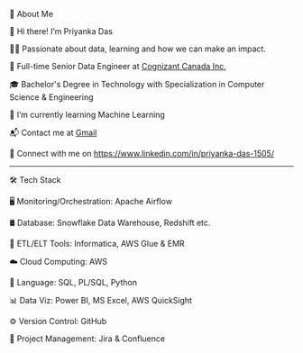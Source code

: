 📖 About Me


👋 Hi there! I’m Priyanka Das

👨‍💻 Passionate about data, learning and how we can make an impact.

💼 Full-time Senior Data Engineer at [Cognizant Canada Inc.](https://www.linkedin.com/company/cognizant/posts/?feedView=all)

🎓 Bachelor's Degree in Technology with Specialization in Computer Science & Engineering

🌱 I’m currently learning Machine Learning

📬 Contact me at [Gmail](priyankads89@gmail.com)

🔗 Connect with me on https://www.linkedin.com/in/priyanka-das-1505/ 

---------------------------------------------------------------------------------------------------------------------------------------------------
🛠️ Tech Stack


🖥️ Monitoring/Orchestration: Apache Airflow

🛢 Database: Snowflake Data Warehouse, Redshift etc.

🔨 ETL/ELT Tools: Informatica, AWS Glue & EMR

☁️ Cloud Computing: AWS

🔧 Language: SQL, PL/SQL, Python

📊 Data Viz: Power BI, MS Excel, AWS QuickSight

⚙️ Version Control: GitHub

📝 Project Management: Jira & Confluence
